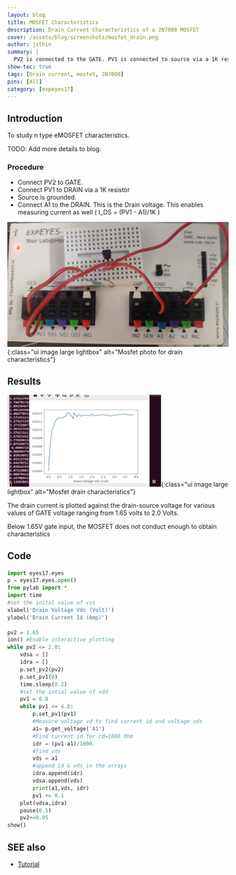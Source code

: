 ```yaml
---
layout: blog
title: MOSFET Characteristics
description: Drain Current Characteristics of a 2N7000 MOSFET
cover: /assets/blog/screenshots/mosfet_drain.png
author: jithin
summary: |
  PV2 is connected to the GATE. PV1 is connected to source via a 1K resistor. And DS current is measured as a function of the voltage .
show-toc: true
tags: [Drain current, mosfet, 2N7000]
pins: [All]
category: [expeyes17]
---
```



## Introduction

To study n type eMOSFET characteristics.

TODO: Add more details to blog.

### Procedure

+ Connect PV2 to GATE. 
+ Connect PV1 to DRAIN via a 1K resistor
+ Source is grounded.
+ Connect A1 to the DRAIN. This is the Drain voltage. This enables measuring current as well ( I_DS = (PV1 - A1)/1K )

![](/assets/blog/photographs/2n7000_mosfet.jpg){:class="ui image large lightbox" alt="Mosfet photo for drain characteristics"}

## Results
![](/assets/blog/screenshots/2n7000_drain.gif){:class="ui image large lightbox" alt="Mosfet drain characteristics"}

The drain current is plotted against the drain-source voltage for various values of GATE voltage ranging from
1.65 volts to 2.0 Volts.

Below 1.65V gate input, the MOSFET does not conduct enough to obtain characteristics

## Code

``` python
import eyes17.eyes    
p = eyes17.eyes.open()
from pylab import *
import time
#set the inital value of vss
xlabel('Drain Voltage Vds (Volt)')
ylabel('Drain Current Id (Amp)')

pv2 = 1.65
ion() #Enable interactive plotting
while pv2 <= 2.0:
	vdsa = []
	idra = []
	p.set_pv2(pv2)
	p.set_pv1(0)
	time.sleep(0.2)
	#set the intial value of vdd
	pv1 = 0.0
	while pv1 <= 4.8:
		p.set_pv1(pv1)
		#Measure voltage vd to find current id and voltage vds
		a1= p.get_voltage('A1')
		#Find current id for rd=1000 Ohm
		idr = (pv1-a1)/1000.
		#find vds
		vds = a1
		#append id & vds in the arrays
		idra.append(idr)
		vdsa.append(vds)
		print(a1,vds, idr)
		pv1 += 0.1
	plot(vdsa,idra)
	pause(0.5)
	pv2+=0.05	
show()

```



## SEE also

+ [Tutorial](https://www.electronics-tutorials.ws/amplifier/mosfet-amplifier.html)


